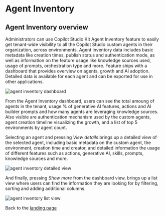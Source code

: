 # Agent Inventory
## Agent Inventory overview

Administrators can use Copilot Studio Kit Agent Inventory feature to easily get tenant-wide visibility to all the Copilot Studio custom agents in
their organization, across environments. Agent inventory data includes basic metadata like creation times, publish status and authentication mode,
as well as information on the feature usage like knowledge sources used, usage of prompts, orchestration type and more. Feature ships with a dashboard 
that provides overview on agents, growth and AI adoption. Detailed data is available for each agent and can be exported for use in other applications.

![agent inventory dashboard](https://github.com/user-attachments/assets/f5c556f9-3dd0-41fb-acda-00c64c781b3e)

From the Agent Inventory dashboard, users can see the total amoung of agents in the tenant, usage % of generative AI features, actions and AI builder prompts
and how many agents are leveraging knowledge sources. Also visible are authentication mechanism used by the custom agents, agent creation timeline
visualizing the growth, and a list of top 5 environments by agent count.

Selecting an agent and pressing *View details* brings up a detailed view of the selected agent, including basic metadata on the custom agent,
the environment, creation time and creator, and detailed information the usage of different features such as actions, generative AI, skills, prompts,
knowledge sources and more.

![agent inventory detailed view](https://github.com/user-attachments/assets/02dd5e90-9810-4bce-b500-df03cee118c6)

And finally, pressing *Show more* from the dashboard view, brings up a list view where users can find the information they are looking for by filtering, sorting and adding additional columns.

![agent inventory list view](https://github.com/user-attachments/assets/2e10abe5-e13e-4aae-a18b-ca6eb6c14469)

Back to the [landing page](./README.md#power-cat-copilot-studio-kit)
